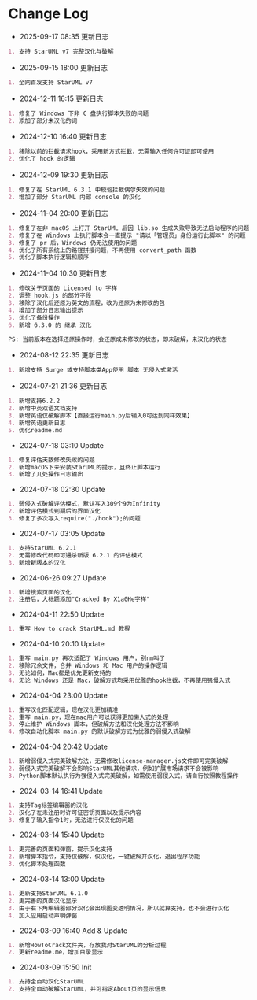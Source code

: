 # Change Log

- 2025-09-17 08:35 更新日志

```markdown
1. 支持 StarUML v7 完整汉化与破解
```

- 2025-09-15 18:00 更新日志

```markdown
1. 全网首发支持 StarUML v7
```

- 2024-12-11 16:15 更新日志

```markdown
1. 修复了 Windows 下非 C 盘执行脚本失败的问题
2. 添加了部分未汉化的词
```

- 2024-12-10 16:40 更新日志

```markdown
1. 移除以前的拦截请求hook，采用新方式拦截，无需输入任何许可证即可使用
2. 优化了 hook 的逻辑
```

- 2024-12-09 19:30 更新日志

```markdown
1. 修复了在 StarUML 6.3.1 中校验拦截偶尔失效的问题
2. 增加了部分 StarUML 内部 console 的汉化
```

- 2024-11-04 20:00 更新日志

```markdown
1. 修复了在非 macOS 上打开 StarUML 后因 lib.so 生成失败导致无法启动程序的问题
2. 修复了在 Windows 上执行脚本会一直提示 "请以「管理员」身份运行此脚本" 的问题
3. 修复了 pr 后，Windows 仍无法使用的问题
4. 优化了所有系统上的路径拼接问题，不再使用 convert_path 函数
5. 优化了脚本执行逻辑和顺序
```

- 2024-11-04 10:30 更新日志

```markdown
1. 修改关于页面的 Licensed to 字样
2. 调整 hook.js 的部分字段
3. 移除了汉化后还原为英文的流程，改为还原为未修改的包
4. 增加了部分日志输出提示
5. 优化了备份操作
6. 新增 6.3.0 的 继承 汉化

PS: 当前版本在选择还原操作时，会还原成未修改的状态，即未破解，未汉化的状态
```

- 2024-08-12 22:35 更新日志

```markdown
1. 新增支持 Surge 或支持脚本类App使用 脚本 无侵入式激活
```

- 2024-07-21 21:36 更新日志

```markdown
1. 新增支持6.2.2
2. 新增中英双语文档支持
3. 新增英语仅破解脚本【直接运行main.py后输入0可达到同样效果】
4. 新增英语更新日志
5. 优化readme.md
```

- 2024-07-18 03:10 Update

```markdown
1. 修复评估天数修改失败的问题
2. 新增macOS下未安装StarUML的提示，且终止脚本运行
3. 新增了几处操作日志输出
```

- 2024-07-18 02:30 Update

```markdown
1. 弱侵入式破解评估模式，默认写入309个9为Infinity
2. 新增评估模式到期后的界面汉化
3. 修复了多次写入require("./hook");的问题
```

- 2024-07-17 03:05 Update

```markdown
1. 支持StarUML 6.2.1
2. 无需修改代码即可通杀新版 6.2.1 的评估模式
3. 新增新版本的汉化
```

- 2024-06-26 09:27 Update

```markdown
1. 新增搜索页面的汉化
2. 注册后，大标题添加"Cracked By X1a0He字样"
```

- 2024-04-11 22:50 Update

```markdown
1. 重写 How to crack StarUML.md 教程
```

- 2024-04-10 20:10 Update

```markdown
1. 重写 main.py 再次适配了 Windows 用户，别nm叫了
2. 移除冗余文件，合并 Windows 和 Mac 用户的操作逻辑
3. 无论如何，Mac都是优先更新支持的
4. 无论 Windows 还是 Mac，破解方式均采用优雅的hook拦截，不再使用强侵入式
```

- 2024-04-04 23:00 Update

```markdown
1. 重写汉化匹配逻辑，现在汉化更加精准
2. 重写 main.py，现在mac用户可以获得更加懒人式的处理
3. 停止维护 Windows 脚本，但破解方法和汉化处理方法不影响
4. 修改自动化脚本 main.py 的默认破解方式为优雅的弱侵入式破解
```

- 2024-04-04 20:42 Update

```markdown
1. 新增弱侵入式完美破解方法，无需修改license-manager.js文件即可完美破解
2. 弱侵入式完美破解不会影响StarUML其他请求，例如扩展市场请求不会被影响
3. Python脚本默认执行为强侵入式完美破解，如需使用弱侵入式，请自行按照教程操作
```

- 2024-03-14 16:41 Update

```markdown
1. 支持Tag标签编辑器的汉化
2. 汉化了在未注册时许可证密钥页面以及提示内容
3. 修复了输入指令1时，无法进行仅汉化的问题
```

- 2024-03-14 15:40 Update

```markdown
1. 更完善的页面和弹窗，提示汉化支持
2. 新增脚本指令，支持仅破解，仅汉化，一键破解并汉化，退出程序功能
3. 优化脚本处理函数
```

- 2024-03-14 13:00 Update

```markdown
1. 更新支持StarUML 6.1.0
2. 更完善的页面汉化显示
3. 由于右下角编辑器部分汉化会出现图变透明情况，所以就算支持，也不会进行汉化
4. 加入应用启动声明弹窗
```

- 2024-03-09 16:40 Add & Update

```markdown
1. 新增HowToCrack文件夹，存放我对StarUML的分析过程
2. 更新readme.me，增加目录显示
```

- 2024-03-09 15:50 Init

```markdown
1. 支持全自动汉化StarUML
2. 支持全自动破解StarUML，并可指定About页的显示信息
```